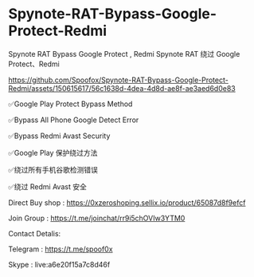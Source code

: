 
# Spynote-RAT-Bypass-Google-Protect-Redmi
Spynote RAT Bypass Google Protect ,  Redmi
Spynote RAT 绕过 Google Protect、Redmi



https://github.com/Spoofox/Spynote-RAT-Bypass-Google-Protect-Redmi/assets/150615617/56c1638d-4dea-4d8d-ae8f-ae3aed6d0e83



✅Google Play Protect Bypass Method

✅Bypass All Phone Google Detect Error

✅Bypass Redmi Avast Security

✅Google Play 保护绕过方法

✅绕过所有手机谷歌检测错误

✅绕过 Redmi Avast 安全

Direct Buy shop : https://0xzeroshoping.sellix.io/product/65087d8f9efcf

Join Group : https://t.me/joinchat/rr9i5chOVIw3YTM0

Contact Detalis:

Telegram : https://t.me/spoof0x

Skype : live:a6e20f15a7c8d46f
